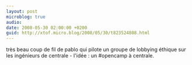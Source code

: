 ```yaml
---
layout: post
microblog: true
audio: 
date: 2008-05-30 02:00:00 +0200
guid: http://xtof.micro.blog/2008/05/30/t823524808.html
---
```

très beau coup de fil de pablo qui pilote un groupe de lobbying éthique sur les ingénieurs de centrale - l'idée : un #opencamp à centrale.
